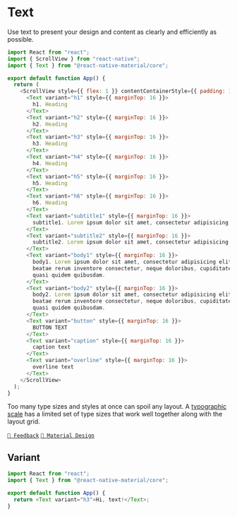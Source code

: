# Text

Use text to present your design and content as clearly and efficiently as possible.

```js with-preview
import React from "react";
import { ScrollView } from "react-native";
import { Text } from "@react-native-material/core";

export default function App() {
  return (
    <ScrollView style={{ flex: 1 }} contentContainerStyle={{ padding: 16 }}>
      <Text variant="h1" style={{ marginTop: 16 }}>
        h1. Heading
      </Text>
      <Text variant="h2" style={{ marginTop: 16 }}>
        h2. Heading
      </Text>
      <Text variant="h3" style={{ marginTop: 16 }}>
        h3. Heading
      </Text>
      <Text variant="h4" style={{ marginTop: 16 }}>
        h4. Heading
      </Text>
      <Text variant="h5" style={{ marginTop: 16 }}>
        h5. Heading
      </Text>
      <Text variant="h6" style={{ marginTop: 16 }}>
        h6. Heading
      </Text>
      <Text variant="subtitle1" style={{ marginTop: 16 }}>
        subtitle1. Lorem ipsum dolor sit amet, consectetur adipisicing elit. Quos blanditiis tenetur
      </Text>
      <Text variant="subtitle2" style={{ marginTop: 16 }}>
        subtitle2. Lorem ipsum dolor sit amet, consectetur adipisicing elit. Quos blanditiis tenetur
      </Text>
      <Text variant="body1" style={{ marginTop: 16 }}>
        body1. Lorem ipsum dolor sit amet, consectetur adipisicing elit. Quos blanditiis tenetur unde suscipit, quam
        beatae rerum inventore consectetur, neque doloribus, cupiditate numquam dignissimos laborum fugiat deleniti? Eum
        quasi quidem quibusdam.
      </Text>
      <Text variant="body2" style={{ marginTop: 16 }}>
        body2. Lorem ipsum dolor sit amet, consectetur adipisicing elit. Quos blanditiis tenetur unde suscipit, quam
        beatae rerum inventore consectetur, neque doloribus, cupiditate numquam dignissimos laborum fugiat deleniti? Eum
        quasi quidem quibusdam.
      </Text>
      <Text variant="button" style={{ marginTop: 16 }}>
        BUTTON TEXT
      </Text>
      <Text variant="caption" style={{ marginTop: 16 }}>
        caption text
      </Text>
      <Text variant="overline" style={{ marginTop: 16 }}>
        overline text
      </Text>
    </ScrollView>
  );
}
```

Too many type sizes and styles at once can spoil any layout.
A [typographic scale](https://material.io/design/typography/the-type-system.html#type-scale) has a limited set of type
sizes that work well together along with the layout grid.

[`💬 Feedback`](https://github.com/yamankatby/react-native-material/labels/component%3A%20Text)
[`🎨 Material Design`](https://material.io/design/typography/the-type-system.html)

## Variant

```js with-preview
import React from "react";
import { Text } from "@react-native-material/core";

export default function App() {
  return <Text variant="h3">Hi, text!</Text>;
}
```